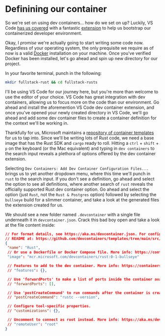 # Definining our container

So we're set on using dev containers... how do we set on up? Luckily, VS Code [has us covered](https://code.visualstudio.com/docs/devcontainers/create-dev-container/) with a fantastic [extension](https://marketplace.visualstudio.com/items?itemName=ms-vscode-remote.remote-containers/) to help us bootstrap our containerized developer environment.

Okay, I _promise_ we're actually going to start writing some code now. Regardless of your operating system, the only prequisite we require as of now is a valid [Docker](https://www.docker.com/) installation on your machine. Once you've verified Docker has been installed, let's go ahead and spin up new directory for our project.

In your favorite terminal, punch in the following:

```bash
mkdir fullstack-rust && cd fullstack-rusts
```

I'll be using VS Code for our journey here, but you're more than welcome to use the editor of your choice. VS Code has great integration with dev containers, allowing us to focus more on the code than our environment. Go ahead and install the aforemention VS Code dev container extension, and once you've opened your newly created directory in VS Code, we'll go ahead and add some dev container files to create a container definition for the context we'll be working in.

Thankfully for us, Microsoft maintains a [repository of container templates](https://github.com/microsoft/vscode-dev-containers) for us to tap into. Since we'll be writing lots of Rust code, we need a base image that has the Rust SDK and `cargo` ready to roll. Hitting a `ctrl` + `shift` + `p` on the keyboard (or the Mac equivalent) and typing in `dev containers` to the search input reveals a plethora of options offered by the dev container extension.

Selecting `Dev Containers: Add Dev Container Configuration Files...` brings us to yet another dropdown menu, where this time we'll punch in `rust` to the search input. If you don't see a definition, go ahead and select the option to see all definitions, where another search of `rust` reveals the officially supported Rust dev container option. Go ahead and select the option (just `Rust`, not the `Rust & Postgres` option) followed by selecting the `bullseye` build for a slimmer container, and take a look at the generated files the extension created for us.

We should see a new folder named `.devcontainer` with a single file underneath it in `devcontainer.json`. Crack this bad boy open and take a look at the file content inside:

```json
// For format details, see https://aka.ms/devcontainer.json. For config options, see the
// README at: https://github.com/devcontainers/templates/tree/main/src/rust
{
 "name": "Rust",
 // Or use a Dockerfile or Docker Compose file. More info: https://containers.dev/guide/dockerfile
 "image": "mcr.microsoft.com/devcontainers/rust:0-1-bullseye"

 // Features to add to the dev container. More info: https://containers.dev/features.
 // "features": {},

 // Use 'forwardPorts' to make a list of ports inside the container available locally.
 // "forwardPorts": [],

 // Use 'postCreateCommand' to run commands after the container is created.
 // "postCreateCommand": "rustc --version",

 // Configure tool-specific properties.
 // "customizations": {},

 // Uncomment to connect as root instead. More info: https://aka.ms/dev-containers-non-root.
 // "remoteUser": "root"
}
```

